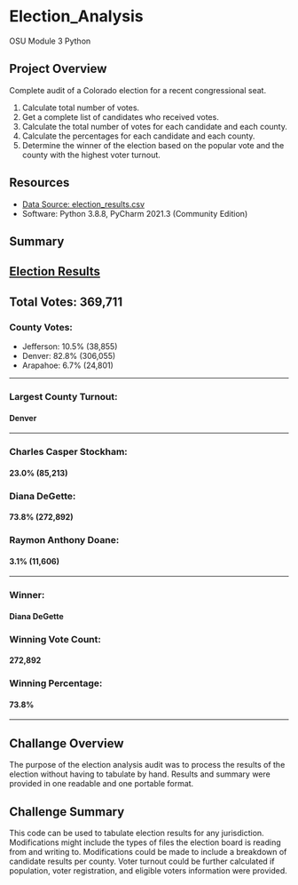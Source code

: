 # Election_Analysis
OSU Module 3 Python

## Project Overview
Complete audit of a Colorado election for a recent congressional seat.

  1. Calculate total number of votes.
  2. Get a complete list of candidates who received votes.
  3. Calculate the total number of votes for each candidate and each county.
  4. Calculate the percentages for each candidate and each county.
  5. Determine the winner of the election based on the popular vote and the county with the highest voter turnout.

## Resources
  - [Data Source: election_results.csv](/Resources/election_results.csv)
  - Software: Python 3.8.8, PyCharm 2021.3 (Community Edition)

## Summary
[Election Results](/analysis/election_results.txt)
-------------------------
Total Votes: 369,711
-------------------------

### County Votes:
- Jefferson: 10.5% (38,855)
- Denver: 82.8% (306,055) 
- Arapahoe: 6.7% (24,801)
-------------------------
### Largest County Turnout:
  #### Denver
-------------------------
### Charles Casper Stockham:
  #### 23.0% (85,213)
### Diana DeGette:
  #### 73.8% (272,892)
### Raymon Anthony Doane:
  #### 3.1% (11,606)
-------------------------
### Winner:
  #### Diana DeGette
### Winning Vote Count:
  #### 272,892
### Winning Percentage:
  #### 73.8%
-------------------------

## Challange Overview
  The purpose of the election analysis audit was to process the results of the election without having to tabulate by hand.
  Results and summary were provided in one readable and one portable format.
  
## Challenge Summary
  This code can be used to tabulate election results for any jurisdiction.
  Modifications might include the types of files the election board is reading from and writing to.
  Modifications could be made to include a breakdown of candidate results per county.
  Voter turnout could be further calculated if population, voter registration, and eligible voters information were provided.
